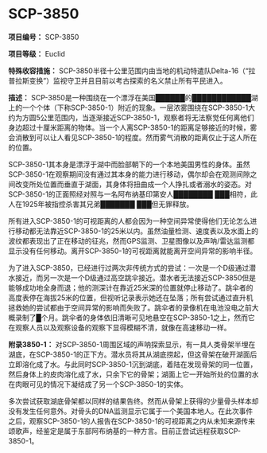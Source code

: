 # SCP-3850
                        


**项目编号：**  SCP-3850

**项目等级：**  Euclid

**特殊收容措施：**  SCP-3850半径十公里范围内由当地的机动特遣队Delta-16（“拉普拉斯变换”）监视守卫并且目前以考古探索的名义禁止所有平民进入。

**描述：** SCP-3850是一种围绕在一个漂浮在美国██████的████████████湖上的一个个体（下称SCP-3850-1）附近的现象。一层浓雾围绕在SCP-3850-1大约为方圆5公里范围内，当逐渐接近SCP-3850-1，观察者将无法察觉任何离他们身边超过十厘米距离的物体。当一个人离SCP-3850-1的距离足够接近的时候，雾会消散到可以让人看见SCP-3850-1的程度。然而雾气消散的距离仅止于这人所在的位置。

SCP-3850-1其本身是漂浮于湖中而脸部朝下的一个本地美国男性的身体。虽然SCP-3850-1在观察期间没有通过其本身的能力进行移动，偶尔却会在观测间隙之间改变所处位置而垂直于湖面，其身体将扭曲成一个人挣扎或者溺水的姿态。对SCP-3850-1的正面照经对照与一名阿布纳基印第安人████████ ███相符，此人在1925年被指控杀害其兄弟███████ ███但无罪释放。

所有进入SCP-3850-1的可视距离的人都会因为一种空间异常使得他们无论怎么进行移动都无法靠近SCP-3850-1的25米以内。虽然油量检测、速度表以及水面上的波纹都表现出了正在移动的征兆，然而GPS监测、卫星图像以及声呐/雷达监测都显示没有任何移动。离开SCP-3850-1的可视距离就能离开空间异常的影响半径。

为了进入SCP-3850，已经进行过两次非传统方式的尝试：一次是一个D级通过潜水接近，而另一次是一个D级通过高空跳伞接近。潜水者无法接近SCP-3850但是能够成功地全身而退；他的测深计在靠近25米深的位置就停止移动了。跳伞者的高度表停在海拔25米的位置，但视听记录表示她还在坠落；所有尝试通过直升机拯救她的尝试都由于空间异常的影响而失败了。跳伞者的录像机在电池没电之前大概录制了█个月。跳伞者的身体依旧清晰可见地悬空在SCP-3850-1之上，然而它在观察人员以及观察设备的观察下显得模糊不清，就像在高速移动一样。

**附录3850-1：** 对SCP-3850-1周围区域的声呐探索显示，有一具人类骨架半埋在湖底，在SCP-3850-1的正下方。潜水员将其从湖底捞起，但这骨架在破开湖面后立即溶化成了水。与此同时SCP-3850-1沉到湖底，着陆在发现骨架的同一位置，然后身体上的皮肉溶化成了水，只余下它的骨架；湖面上它一开始所处的位置的水在肉眼可见的情况下凝结成了另一个SCP-3850-1的实体。

多次尝试获取湖底骨架都以同样的结果告终。然而从骨架上获得的少量骨头样本却没有发生任何意外。对骨头的DNA监测显示它属于一个美国本地人。在此次事件之后，观察SCP-3850-1的人报告在SCP-3850-1的可视距离之内从未知来源传来颂歌声，经鉴定是属于东部阿布纳基的一种方言。目前正尝试远程获取SCP-3850-1。



                    